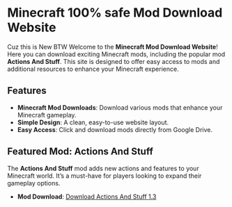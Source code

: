 # Minecraft 100% safe Mod Download Website
Cuz this is New BTW
Welcome to the **Minecraft Mod Download Website**! Here you can download exciting Minecraft mods, including the popular mod **Actions And Stuff**. This site is designed to offer easy access to mods and additional resources to enhance your Minecraft experience.

## Features

- **Minecraft Mod Downloads**: Download various mods that enhance your Minecraft gameplay.
- **Simple Design**: A clean, easy-to-use website layout.
- **Easy Access**: Click and download mods directly from Google Drive.

## Featured Mod: Actions And Stuff

The **Actions And Stuff** mod adds new actions and features to your Minecraft world. It’s a must-have for players looking to expand their gameplay options.

- **Mod Download**: [Download Actions And Stuff 1.3](https://drive.google.com/file/d/1-18z1Z2d1YVxdIm52YpABpsAOOZ2GG21/view?usp=drivesdk)
